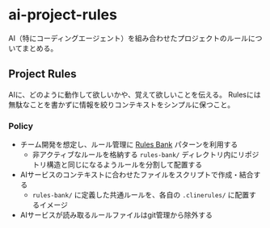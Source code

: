 # ai-project-rules
AI（特にコーディングエージェント）を組み合わせたプロジェクトのルールについてまとめる。

## Project Rules
AIに、どのように動作して欲しいかや、覚えて欲しいことを伝える。
Rulesには無駄なことを書かずに情報を絞りコンテキストをシンプルに保つこと。

### Policy
- チーム開発を想定し、ルール管理に [Rules Bank](https://docs.cline.bot/improving-your-prompting-skills/prompting#using-a-rules-bank) パターンを利用する
    - 非アクティブなルールを格納する `rules-bank/` ディレクトリ内にリポジトリ構造と同じになるようルールを分割して配置する
- AIサービスのコンテキストに合わせたファイルをスクリプトで作成・結合する
    - `rules-bank/` に定義した共通ルールを、各自の `.clinerules/` に配置するイメージ
- AIサービスが読み取るルールファイルはgit管理から除外する
